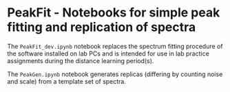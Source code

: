 # PeakFit - Notebooks for simple peak fitting and replication of spectra

The `PeakFit_dev.ipynb` notebook replaces the spectrum fitting procedure of the software installed on lab PCs and is intended for use in lab practice assignments during the distance learning period(s).

The `PeakGen.ipynb` notebook generates replicas (differing by counting noise and scale) from a template set of spectra. 